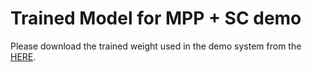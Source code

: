 # Trained Model for MPP + SC demo

Please download the trained weight used in the demo system from the [HERE](https://drive.google.com/file/d/1lB5VKr2uiFBZGeyeFSwgVqd__RhRiUws/view?usp=sharing).
